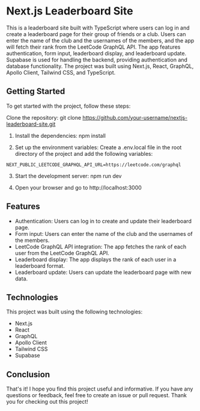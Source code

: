 # Next.js Leaderboard Site

This is a leaderboard site built with TypeScript where users can log in and create a leaderboard page for their group of friends or a club. Users can enter the name of the club and the usernames of the members, and the app will fetch their rank from the LeetCode GraphQL API. The app features authentication, form input, leaderboard display, and leaderboard update. Supabase is used for handling the backend, providing authentication and database functionality. The project was built using Next.js, React, GraphQL, Apollo Client, Tailwind CSS, and TypeScript.

## Getting Started

To get started with the project, follow these steps:

Clone the repository: git clone https://github.com/your-username/nextjs-leaderboard-site.git

1. Install the dependencies: npm install

2. Set up the environment variables: Create a .env.local file in the root directory of the project and add the following variables:

```
NEXT_PUBLIC_LEETCODE_GRAPHQL_API_URL=https://leetcode.com/graphql
```

3. Start the development server: npm run dev

4. Open your browser and go to http://localhost:3000

## Features

-   Authentication: Users can log in to create and update their leaderboard page.
-   Form input: Users can enter the name of the club and the usernames of the members.
-   LeetCode GraphQL API integration: The app fetches the rank of each user from the LeetCode GraphQL API.
-   Leaderboard display: The app displays the rank of each user in a leaderboard format.
-   Leaderboard update: Users can update the leaderboard page with new data.

## Technologies

This project was built using the following technologies:

-   Next.js
-   React
-   GraphQL
-   Apollo Client
-   Tailwind CSS
-   Supabase

## Conclusion

That's it! I hope you find this project useful and informative. If you have any questions or feedback, feel free to create an issue or pull request. Thank you for checking out this project!
